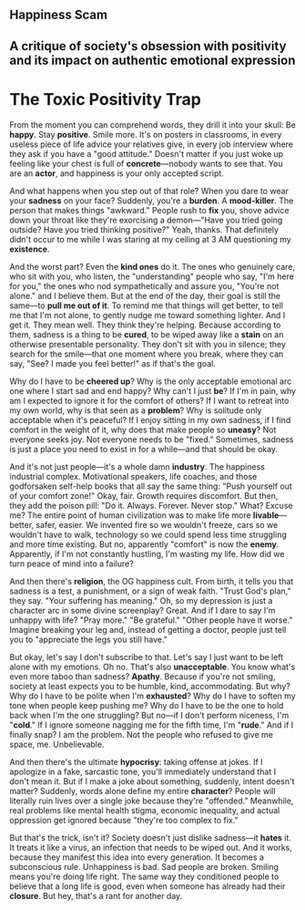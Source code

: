 Happiness Scam
---
A critique of society's obsession with positivity and its impact on authentic emotional expression
---
# The Toxic Positivity Trap

From the moment you can comprehend words, they drill it into your skull: Be **happy**. Stay **positive**. Smile more. It's on posters in classrooms, in every useless piece of life advice your relatives give, in every job interview where they ask if you have a "good attitude." Doesn't matter if you just woke up feeling like your chest is full of **concrete**—nobody wants to see that. You are an **actor**, and happiness is your only accepted script.

And what happens when you step out of that role? When you dare to wear your **sadness** on your face? Suddenly, you're a **burden**. A **mood-killer**. The person that makes things "awkward." People rush to **fix** you, shove advice down your throat like they're exorcising a demon—"Have you tried going outside? Have you tried thinking positive?" Yeah, thanks. That definitely didn't occur to me while I was staring at my ceiling at 3 AM questioning my **existence**.

And the worst part? Even the **kind ones** do it. The ones who genuinely care, who sit with you, who listen, the "understanding" people who say, "I'm here for you," the ones who nod sympathetically and assure you, "You're not alone." and I believe them. But at the end of the day, their goal is still the same—to **pull me out of it**. To remind me that things will get better, to tell me that I'm not alone, to gently nudge me toward something lighter. And I get it. They mean well. They think they're helping. Because according to them, sadness is a thing to be **cured**, to be wiped away like a **stain** on an otherwise presentable personality. They don't sit with you in silence; they search for the smile—that one moment where you break, where they can say, "See? I made you feel better!" as if that's the goal.

Why do I have to be **cheered up**? Why is the only acceptable emotional arc one where I start sad and end happy? Why can't I just **be**? If I'm in pain, why am I expected to ignore it for the comfort of others? If I want to retreat into my own world, why is that seen as a **problem**? Why is solitude only acceptable when it's peaceful? If I enjoy sitting in my own sadness, if I find comfort in the weight of it, why does that make people so **uneasy**? Not everyone seeks joy. Not everyone needs to be "fixed." Sometimes, sadness is just a place you need to exist in for a while—and that should be okay.

And it's not just people—it's a whole damn **industry**. The happiness industrial complex. Motivational speakers, life coaches, and those godforsaken self-help books that all say the same thing: "Push yourself out of your comfort zone!" Okay, fair. Growth requires discomfort. But then, they add the poison pill: "Do it. Always. Forever. Never stop." What? Excuse me? The entire point of human civilization was to make life more **livable**—better, safer, easier. We invented fire so we wouldn't freeze, cars so we wouldn't have to walk, technology so we could spend less time struggling and more time existing. But no, apparently "comfort" is now the **enemy**. Apparently, if I'm not constantly hustling, I'm wasting my life. How did we turn peace of mind into a failure?

And then there's **religion**, the OG happiness cult. From birth, it tells you that sadness is a test, a punishment, or a sign of weak faith. "Trust God's plan," they say. "Your suffering has meaning." Oh, so my depression is just a character arc in some divine screenplay? Great. And if I dare to say I'm unhappy with life? "Pray more." "Be grateful." "Other people have it worse." Imagine breaking your leg and, instead of getting a doctor, people just tell you to "appreciate the legs you still have."

But okay, let's say I don't subscribe to that. Let's say I just want to be left alone with my emotions. Oh no. That's also **unacceptable**. You know what's even more taboo than sadness? **Apathy**. Because if you're not smiling, society at least expects you to be humble, kind, accommodating. But why? Why do I have to be polite when I'm **exhausted**? Why do I have to soften my tone when people keep pushing me? Why do I have to be the one to hold back when I'm the one struggling? But no—if I don't perform niceness, I'm "**cold**." If I ignore someone nagging me for the fifth time, I'm "**rude**." And if I finally snap? I am the problem. Not the people who refused to give me space, me. Unbelievable.

And then there's the ultimate **hypocrisy**: taking offense at jokes. If I apologize in a fake, sarcastic tone, you'll immediately understand that I don't mean it. But if I make a joke about something, suddenly, intent doesn't matter? Suddenly, words alone define my entire **character**? People will literally ruin lives over a single joke because they're "offended." Meanwhile, real problems like mental health stigma, economic inequality, and actual oppression get ignored because "they're too complex to fix."

But that's the trick, isn't it? Society doesn't just dislike sadness—it **hates** it. It treats it like a virus, an infection that needs to be wiped out. And it works, because they manifest this idea into every generation. It becomes a subconscious rule. Unhappiness is bad. Sad people are broken. Smiling means you're doing life right. The same way they conditioned people to believe that a long life is good, even when someone has already had their **closure**. But hey, that's a rant for another day.